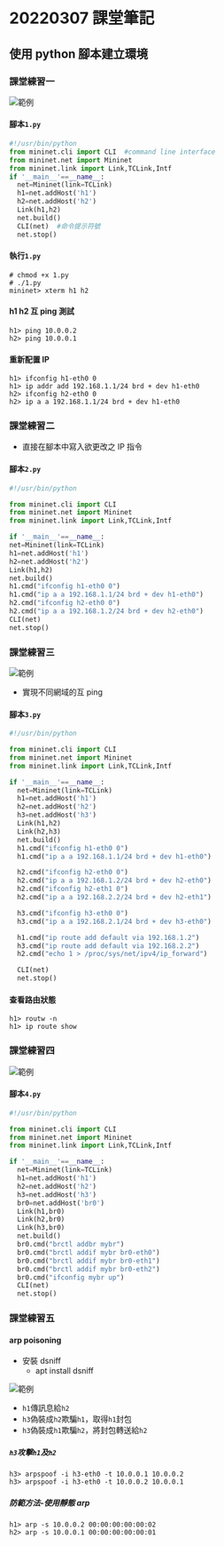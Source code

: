 # 20220307 課堂筆記
## 使用 python 腳本建立環境
### 課堂練習一

![範例](../IMAGE/ubundu0307_1.png)
#### 腳本`1.py`
```py
#!/usr/bin/python
from mininet.cli import CLI  #command line interface
from mininet.net import Mininet
from mininet.link import Link,TCLink,Intf
if '__main__'==__name__:
  net=Mininet(link=TCLink)
  h1=net.addHost('h1')
  h2=net.addHost('h2')
  Link(h1,h2)
  net.build()
  CLI(net)  #命令提示符號
  net.stop()
```
#### 執行`1.py`
```
# chmod +x 1.py
# ./1.py
mininet> xterm h1 h2
```
#### h1 h2 互 ping 測試
```
h1> ping 10.0.0.2
h2> ping 10.0.0.1
```
#### 重新配置 IP
```
h1> ifconfig h1-eth0 0
h1> ip addr add 192.168.1.1/24 brd + dev h1-eth0
h2> ifconfig h2-eth0 0
h2> ip a a 192.168.1.1/24 brd + dev h1-eth0
```
### 課堂練習二
* 直接在腳本中寫入欲更改之 IP 指令
#### 腳本`2.py`
```py
#!/usr/bin/python

from mininet.cli import CLI
from mininet.net import Mininet
from mininet.link import Link,TCLink,Intf

if '__main__'==__name__:
net=Mininet(link=TCLink)
h1=net.addHost('h1')
h2=net.addHost('h2')
Link(h1,h2)
net.build()
h1.cmd("ifconfig h1-eth0 0")
h1.cmd("ip a a 192.168.1.1/24 brd + dev h1-eth0")
h2.cmd("ifconfig h2-eth0 0")
h2.cmd("ip a a 192.168.1.2/24 brd + dev h2-eth0")
CLI(net)
net.stop()
```
### 課堂練習三

![範例](../IMAGE/ubundu0307_2.png)
* 實現不同網域的互 ping
#### 腳本`3.py`
```py
#!/usr/bin/python

from mininet.cli import CLI
from mininet.net import Mininet
from mininet.link import Link,TCLink,Intf

if '__main__'==__name__:
  net=Mininet(link=TCLink)
  h1=net.addHost('h1')
  h2=net.addHost('h2')
  h3=net.addHost('h3')
  Link(h1,h2)
  Link(h2,h3)
  net.build()
  h1.cmd("ifconfig h1-eth0 0")
  h1.cmd("ip a a 192.168.1.1/24 brd + dev h1-eth0")

  h2.cmd("ifconfig h2-eth0 0")
  h2.cmd("ip a a 192.168.1.2/24 brd + dev h2-eth0")
  h2.cmd("ifconfig h2-eth1 0")
  h2.cmd("ip a a 192.168.2.2/24 brd + dev h2-eth1")

  h3.cmd("ifconfig h3-eth0 0")
  h3.cmd("ip a a 192.168.2.1/24 brd + dev h3-eth0")

  h1.cmd("ip route add default via 192.168.1.2")
  h3.cmd("ip route add default via 192.168.2.2")
  h2.cmd("echo 1 > /proc/sys/net/ipv4/ip_forward")

  CLI(net)
  net.stop()
```
#### 查看路由狀態
```
h1> routw -n
h1> ip route show
```
### 課堂練習四

![範例](../IMAGE/ubundu0307_3.png)
#### 腳本`4.py`
```py
#!/usr/bin/python

from mininet.cli import CLI
from mininet.net import Mininet
from mininet.link import Link,TCLink,Intf

if '__main__'==__name__:
  net=Mininet(link=TCLink)
  h1=net.addHost('h1')
  h2=net.addHost('h2')
  h3=net.addHost('h3')
  br0=net.addHost('br0')
  Link(h1,br0)
  Link(h2,br0)
  Link(h3,br0)
  net.build()
  br0.cmd("brctl addbr mybr")
  br0.cmd("brctl addif mybr br0-eth0")
  br0.cmd("brctl addif mybr br0-eth1")
  br0.cmd("brctl addif mybr br0-eth2")
  br0.cmd("ifconfig mybr up")
  CLI(net)
  net.stop()
```
### 課堂練習五
#### arp poisoning
* 安裝 dsniff
    - apt install dsniff

![範例](../IMAGE/ubundu0307_3.png)

* `h1`傳訊息給`h2`
* `h3`偽裝成`h2`欺騙`h1`，取得`h1`封包
* `h3`偽裝成`h1`欺騙`h2`，將封包轉送給`h2`
##### `h3`攻擊`h1`及`h2`
```
h3> arpspoof -i h3-eth0 -t 10.0.0.1 10.0.0.2
h3> arpspoof -i h3-eth0 -t 10.0.0.2 10.0.0.1
```
##### 防範方法-使用靜態 arp
```
h1> arp -s 10.0.0.2 00:00:00:00:00:02
h2> arp -s 10.0.0.1 00:00:00:00:00:01
```
